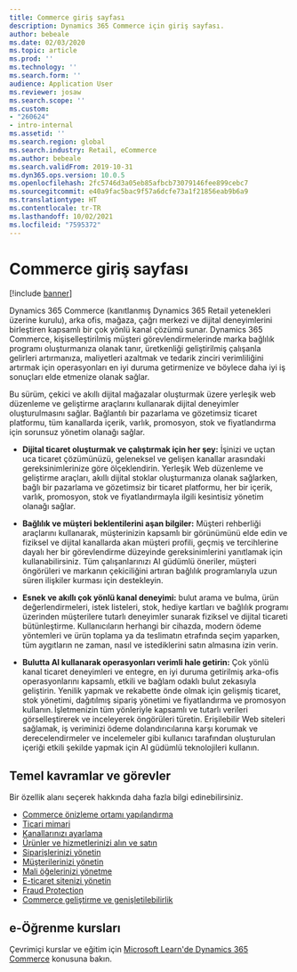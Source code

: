 ```yaml
---
title: Commerce giriş sayfası
description: Dynamics 365 Commerce için giriş sayfası.
author: bebeale
ms.date: 02/03/2020
ms.topic: article
ms.prod: ''
ms.technology: ''
ms.search.form: ''
audience: Application User
ms.reviewer: josaw
ms.search.scope: ''
ms.custom:
- "260624"
- intro-internal
ms.assetid: ''
ms.search.region: global
ms.search.industry: Retail, eCommerce
ms.author: bebeale
ms.search.validFrom: 2019-10-31
ms.dyn365.ops.version: 10.0.5
ms.openlocfilehash: 2fc5746d3a05eb85afbcb73079146fee899cebc7
ms.sourcegitcommit: e40a9fac5bac9f57a6dcfe73a1f21856eab9b6a9
ms.translationtype: HT
ms.contentlocale: tr-TR
ms.lasthandoff: 10/02/2021
ms.locfileid: "7595372"
---
```

# <a name="commerce-home-page"></a>Commerce giriş sayfası

[!include [banner](includes/banner.md)]

Dynamics 365 Commerce (kanıtlanmış Dynamics 365 Retail yetenekleri üzerine kurulu), arka ofis, mağaza, çağrı merkezi ve dijital deneyimlerini birleştiren kapsamlı bir çok yönlü kanal çözümü sunar. Dynamics 365 Commerce, kişiselleştirilmiş müşteri görevlendirmelerinde marka bağlılık programı oluşturmanıza olanak tanır, üretkenliği geliştirilmiş çalışanla gelirleri artırmanıza, maliyetleri azaltmak ve tedarik zinciri verimliliğini artırmak için operasyonları en iyi duruma getirmenize ve böylece daha iyi iş sonuçları elde etmenize olanak sağlar.

Bu sürüm, çekici ve akıllı dijital mağazalar oluşturmak üzere yerleşik web düzenleme ve geliştirme araçlarını kullanarak dijital deneyimler oluşturulmasını sağlar. Bağlantılı bir pazarlama ve gözetimsiz ticaret platformu, tüm kanallarda içerik, varlık, promosyon, stok ve fiyatlandırma için sorunsuz yönetim olanağı sağlar.

- **Dijital ticaret oluşturmak ve çalıştırmak için her şey:** İşinizi ve uçtan uca ticaret çözümünüzü, geleneksel ve gelişen kanallar arasındaki gereksinimlerinize göre ölçeklendirin. Yerleşik Web düzenleme ve geliştirme araçları, akıllı dijital stoklar oluşturmanıza olanak sağlarken, bağlı bir pazarlama ve gözetimsiz bir ticaret platformu, her bir içerik, varlık, promosyon, stok ve fiyatlandırmayla ilgili kesintisiz yönetim olanağı sağlar.

- **Bağlılık ve müşteri beklentilerini aşan bilgiler:** Müşteri rehberliği araçlarını kullanarak, müşterinizin kapsamlı bir görünümünü elde edin ve fiziksel ve dijital kanallarda akan müşteri profili, geçmiş ve tercihlerine dayalı her bir görevlendirme düzeyinde gereksinimlerini yanıtlamak için kullanabilirsiniz. Tüm çalışanlarınızı AI güdümlü öneriler, müşteri öngörüleri ve markanın çekiciliğini artıran bağlılık programlarıyla uzun süren ilişkiler kurması için destekleyin.

- **Esnek ve akıllı çok yönlü kanal deneyimi:** bulut arama ve bulma, ürün değerlendirmeleri, istek listeleri, stok, hediye kartları ve bağlılık programı üzerinden müşterilere tutarlı deneyimler sunarak fiziksel ve dijital ticareti bütünleştirme. Kullanıcıların herhangi bir cihazda, modern ödeme yöntemleri ve ürün toplama ya da teslimatın etrafında seçim yaparken, tüm aygıtların ne zaman, nasıl ve istediklerini satın almasına izin verin.

- **Bulutta AI kullanarak operasyonları verimli hale getirin:** Çok yönlü kanal ticaret deneyimleri ve entegre, en iyi duruma getirilmiş arka-ofis operasyonlarını kapsamlı, etkili ve bağlam odaklı bulut zekasıyla geliştirin. Yenilik yapmak ve rekabette önde olmak için gelişmiş ticaret, stok yönetimi, dağıtılmış sipariş yönetimi ve fiyatlandırma ve promosyon kullanın. İşletmenizin tüm yönleriyle kapsamlı ve tutarlı verileri görselleştirerek ve inceleyerek öngörüleri türetin. Erişilebilir Web siteleri sağlamak, iş veriminizi ödeme dolandırıcılarına karşı korumak ve derecelendirmeler ve incelemeler gibi kullanıcı tarafından oluşturulan içeriği etkili şekilde yapmak için AI güdümlü teknolojileri kullanın.

## <a name="core-concepts-and-tasks"></a>Temel kavramlar ve görevler

Bir özellik alanı seçerek hakkında daha fazla bilgi edinebilirsiniz.

- [Commerce önizleme ortamı yapılandırma](provisioning-guide.md)
- [Ticari mimari](./commerce-architecture.md)
- [Kanallarınızı ayarlama](channels-overview.md)
- [Ürünler ve hizmetlerinizi alın ve satın](set-up-retail-products.md)
- [Siparişlerinizi yönetin](Order-fulfillment-overview.md)
- [Müşterilerinizi yönetin](set-up-customer-loyalty-program.md)
- [Mali öğelerinizi yönetme](retail-statements.md)
- [E-ticaret sitenizi yönetin](online-store-overview.md)
- [Fraud Protection](dev-itpro/DFP.md)
- [Commerce geliştirme ve genişletilebilirlik](dev-itpro/dev-retail-home-page.md)

## <a name="elearning-courses"></a>e-Öğrenme kursları

Çevrimiçi kurslar ve eğitim için [Microsoft Learn'de Dynamics 365 Commerce](/learn/browse/?expanded=dynamics-365&products=dynamics-commerce&resource_type=learning%20path) konusuna bakın.
